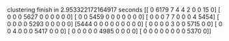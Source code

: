 clustering finish in 2.953322172164917 seconds
[[   0 6179    7    4    4    2    0    0   15    0]
 [   0    0    0 5627    0    0    0    0    0    0]
 [   0    0 5459    0    0    0    0    0    0    0]
 [   0    0    0    7    7    0    0    0    4 5454]
 [   0    0    0    0 5293    0    0    0    0    0]
 [5444    0    0    0    0    0    0    0    0    0]
 [   0    0    0    0    3    0    0 5715    0    0]
 [   0    0    4    0    0    0 5417    0    0    0]
 [   0    0    0    0    0 4985    0    0    0    0]
 [   0    0    0    0    0    0    0    0 5370    0]]
